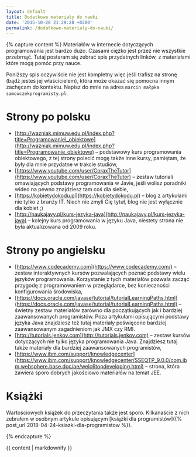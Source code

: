 ```yaml
---
layout: default
title: Dodatkowe materiały do nauki
date: '2015-10-20 21:29:28 +0200'
permalink: /dodatkowe-materialy-do-nauki/
---
```

{% capture content %}
Materiałów w internecie dotyczących programowania jest bardzo dużo. Czasami ciężko jest przez nie wszystkie przebrnąć. Tutaj postaram się zebrać spis przydatnych linków, z materiałami które mogą pomóc przy nauce.

Poniższy spis oczywiście nie jest kompletny więc jeśli trafisz na stronę (bądź jesteś jej właścicielem), która może okazać się pomocna innym zachęcam do kontaktu. Napisz do mnie na adres `marcin małpka samouczekprogramisty.pl`.

# Strony po polsku

- [http://wazniak.mimuw.edu.pl/index.php?title=Programowanie\_obiektowe](http://wazniak.mimuw.edu.pl/index.php?title=Programowanie_obiektowe) – podstawowy kurs programowania obiektowego, z tej strony polecić mogę także inne kursy, pamiętam, że były dla mnie przydatne w trakcie studiów,
- [https://www.youtube.com/user/CoraxTheTutor](https://www.youtube.com/user/CoraxTheTutor) – zestaw tutoriali omawiających podstawy programowania w Javie, jeśli wolisz poradniki wideo na pewno znajdziesz tam coś dla siebie,
- [https://kobietydokodu.pl](https://kobietydokodu.pl) – blog z artykułami nie tylko z branży IT. Niech nie zmyli Cię tytuł, blog nie jest wyłącznie dla kobiet ;)
- [http://naukajavy.pl/kurs-jezyka-java](http://naukajavy.pl/kurs-jezyka-java) – kolejny kurs programowania w języku Java, niestety strona nie była aktualizowana od 2009 roku.

# Strony po angielsku

- [https://www.codecademy.com](https://www.codecademy.com/) – zestaw interaktywnych kursów pozwalających poznać podstawy wielu języków programowania. Korzystanie z tych materiałów pozwala zacząć przygodę z programowaniem w przeglądarce, bez konieczności konfigurowania środowiska,
- [https://docs.oracle.com/javase/tutorial/tutorialLearningPaths.html](https://docs.oracle.com/javase/tutorial/tutorialLearningPaths.html) – świetny zestaw materiałów zarówno dla początkujących jak i bardziej zaawansowanych programistów. Poza artykułami opisującymi podstawy języka Java znajdziesz też tutaj materiały poświęcone bardziej zaawansowanym zagadnieniom jak JMX czy RMI.
- [http://tutorials.jenkov.com](http://tutorials.jenkov.com) – zestaw kursów dotyczących nie tylko języka programowania Java. Znajdziesz tutaj także materiały dla bardziej zaawansowanych programistów,
- [https://www.ibm.com/support/knowledgecenter](https://www.ibm.com/support/knowledgecenter/SSEQTP_9.0.0/com.ibm.websphere.base.doc/ae/welc6topdeveloping.html) – strona, która zawiera sporo dobrych jakościowo materiałów na temat JEE.

# Książki

Wartościowych książek do przeczytania także jest sporo. Kilkanaście z nich zebrałem w osobnym artykule opisującym [książki dla programistów]({% post_url 2018-04-24-ksiazki-dla-programistow %}).

{% endcapture %}

<div id="main" role="main">
  {{ content | markdownify }}
</div>
